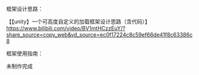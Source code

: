 框架设计思路：

【【unity】一个可高度自定义的加载框架设计思路（含代码）】 https://www.bilibili.com/video/BV1mtHCzzEuY/?share_source=copy_web&vd_source=ec0f17224c8c59ef66de41f8c63386c8

框架使用指南：

未制作完成
